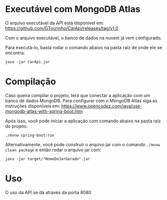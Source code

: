 # Executável com MongoDB Atlas

O arquivo executável da API está disponível em: https://github.com/GTourinho/CarApi/releases/tag/v1.0

Com o arquivo executável, o banco de dados na nuvem já vem configurado.

Para executá-lo, basta rodar o comando abaixo na pasta raíz de onde ele se encontra:

<code>java -jar CarApi.jar</code>

# Compilação

Caso queira compilar o projeto, terá que conectar a aplicação com um banco de dados MongoDB. Para configurar com o MongoDB Atlas siga as instruções disponíveis em: https://www.opencodez.com/java/use-mongodb-atlas-with-spring-boot.htm

Após isso, você pode iniciar a aplicação com comando abaixo na pasta raíz do projeto:

<code>./mvnw spring-boot:run</code>

Alternativamente, você pode construir o arquivo jar com o comando <code>./mvnw clean package</code> e então rodar o arquivo jar com:

<code>java -jar target/"NomeDoJarGerado".jar</code>

# Uso

O uso da API se dá através da porta 8080
